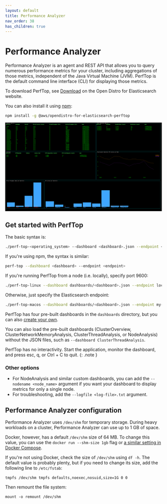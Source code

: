 ```yaml
---
layout: default
title: Performance Analyzer
nav_order: 38
has_children: true
---
```


# Performance Analyzer

Performance Analyzer is an agent and REST API that allows you to query numerous performance metrics for your cluster, including aggregations of those metrics, independent of the Java Virtual Machine (JVM). PerfTop is the default command line interface (CLI) for displaying those metrics.

To download PerfTop, see [Download](https://opendistro.github.io/for-elasticsearch/downloads.html) on the Open Distro for Elasticsearch website.

You can also install it using [npm](https://www.npmjs.com/):

```bash
npm install -g @aws/opendistro-for-elasticsearch-perftop
```

![PerfTop screenshot](../images/perftop.png)


## Get started with PerfTop

The basic syntax is:

```bash
./perf-top-<operating_system> --dashboard <dashboard>.json --endpoint <endpoint>
```

If you're using npm, the syntax is similar:

```bash
perf-top --dashboard <dashboard> --endpoint <endpoint>
```

If you're running PerfTop from a node (i.e. locally), specify port 9600:

```bash
./perf-top-linux --dashboard dashboards/<dashboard>.json --endpoint localhost:9600
```

Otherwise, just specify the Elasticsearch endpoint:

```bash
./perf-top-macos --dashboard dashboards/<dashboard>.json --endpoint my-cluster.my-domain.com
```

PerfTop has four pre-built dashboards in the `dashboards` directory, but you can also [create your own](dashboards/).

You can also load the pre-built dashboards (ClusterOverview, ClusterNetworkMemoryAnalysis, ClusterThreadAnalysis, or NodeAnalysis) without the JSON files, such as `--dashboard ClusterThreadAnalysis`.

PerfTop has no interactivity. Start the application, monitor the dashboard, and press esc, q, or Ctrl + C to quit.
{: .note }


### Other options

- For NodeAnalysis and similar custom dashboards, you can add the `--nodename <node_name>` argument if you want your dashboard to display metrics for only a single node.
- For troubleshooting, add the `--logfile <log-file>.txt` argument.


## Performance Analyzer configuration

Performance Analyzer uses `/dev/shm` for temporary storage. During heavy workloads on a cluster, Performance Analyzer can use up to 1 GB of space.

Docker, however, has a default `/dev/shm` size of 64 MB. To change this value, you can use the `docker run --shm-size 1gb` flag or [a similar setting in Docker Compose](https://docs.docker.com/compose/compose-file/#shm_size).

If you're not using Docker, check the size of `/dev/shm` using `df -h`. The default value is probably plenty, but if you need to change its size, add the following line to `/etc/fstab`:

```
tmpfs /dev/shm tmpfs defaults,noexec,nosuid,size=1G 0 0
```

Then remount the file system:

```
mount -o remount /dev/shm
```
